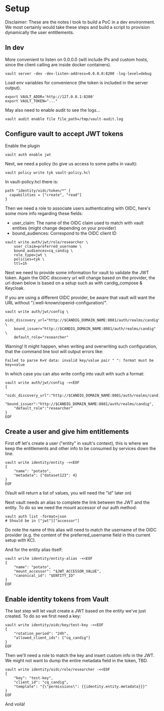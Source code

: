 # Setup

Disclaimer: These are the notes I took to build a PoC in a dev environment. We
most certainly would take these steps and build a script to provision
dynamically the user entitlements.

## In dev

More convenient to listen on 0.0.0.0 (will include IPs and custom hosts,
since the client calling are inside docker containers).

```
vault server -dev -dev-listen-address=0.0.0.0:8200 -log-level=debug
```

Load env variables for convenience (the token is included in the server
output).

```
export VAULT_ADDR='http://127.0.0.1:8200'
export VAULT_TOKEN="..."
```

May also need to enable audit to see the logs...

```
vault audit enable file file_path=/tmp/vault-audit.log
```

## Configure vault to accept JWT tokens

Enable the plugin

```
vault auth enable jwt
```

Next, we need a policy (to give us access to some paths in vault):

```
vault policy write tyk vault-policy.hcl
```

In vault-policy.hcl there is:
```
path "identity/oidc/token/*" {
  capabilities = ["create", "read"]
}
```

Then we need a role to associate users authenticating with OIDC, here's
some more info regarding these fields:

 - user_claim: The name of the OIDC claim used to match with vault entities
(might change depending on your provider)
 - bound_audiences: Correspond to the OIDC client ID

```
vault write auth/jwt/role/researcher \
    user_claim=preferred_username \
    bound_audiences=cq_candig \
    role_type=jwt \
    policies=tyk \
    ttl=1h
```

Next we need to provide some information for vault to validate the JWT token.
Again the OIDC discovery url will change based on the provider, the url down below
is based on a setup such as with candig_compose & Keycloak.

If you are using a different OIDC provider, be aware that vault will want the 
URL without "/.well-known/openid-configuration/".

```
vault write auth/jwt/config \
    oidc_discovery_url="http://$CANDIG_DOMAIN_NAME:8081/auth/realms/candig" \ 
    bound_issuer="http://$CANDIG_DOMAIN_NAME:8081/auth/realms/candig" \
    default_role="researcher"
```

Warning! It might happen, when writing and overwriting such configuration,
that the command line tool will output errors like:

```
Failed to parse K=V data: invalid key/value pair " ": format must be key=value
```

In which case you can also write config into vault with such a format:
```
vault write auth/jwt/config -<<EOF
{
    "oidc_discovery_url":"http://$CANDIG_DOMAIN_NAME:8081/auth/realms/candig",
    "bound_issuer":"http://$CANDIG_DOMAIN_NAME:8081/auth/realms/candig",
    "default_role":"researcher"
}
EOF
```

## Create a user and give him entitlements

First off let's create a user ("entity" in vault's context), this is where
we keep the entitlements and other info to be consumed by services down the line.

```
vault write identity/entity -<<EOF
{
    "name": "potato",
    "metadata": {"dataset123": 4}
}
EOF
```

(Vault will return a list of values, you will need the "id" later on)

Next vault needs an alias to complete the link between the JWT and the entity.
To do so we need the mount accessor of our auth method:

```
vault auth list -format=json
# Should be in ["jwt"]["accessor"]
```

Do note the name of this alias will need to match the username of the OIDC provider
(e.g. the content of the preferred_username field in this current setup with KC).

And for the entity alias itself:

```
vault write identity/entity-alias -<<EOF
{
    "name": "potato",
    "mount_accessor": "$JWT_ACCESSOR_VALUE",
    "canonical_id": "$ENTITY_ID"
}
EOF
```

## Enable identity tokens from Vault

The last step will let vault create a JWT based on the entity we've just created.
To do so we first need a key:

```
vault write identity/oidc/key/test-key -<<EOF
{
    "rotation_period": "24h",
    "allowed_client_ids": ["cq_candig"]
}
EOF
```

Then we'll need a role to match the key and insert custom info in the JWT.
We might not want to dump the entire metadata field in the token, TBD.

```
vault write identity/oidc/role/researcher -<<EOF
{
    "key": "test-key",
    "client_id": "cq_candig",
    "template": "{\"permissions\": {{identity.entity.metadata}}}"
}
EOF
```

And voilà!
